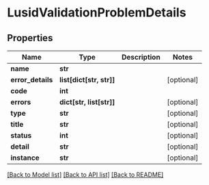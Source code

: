 # LusidValidationProblemDetails


## Properties
Name | Type | Description | Notes
------------ | ------------- | ------------- | -------------
**name** | **str** |  | 
**error_details** | **list[dict[str, str]]** |  | [optional] 
**code** | **int** |  | 
**errors** | **dict[str, list[str]]** |  | [optional] 
**type** | **str** |  | [optional] 
**title** | **str** |  | [optional] 
**status** | **int** |  | [optional] 
**detail** | **str** |  | [optional] 
**instance** | **str** |  | [optional] 

[[Back to Model list]](../README.md#documentation-for-models) [[Back to API list]](../README.md#documentation-for-api-endpoints) [[Back to README]](../README.md)


